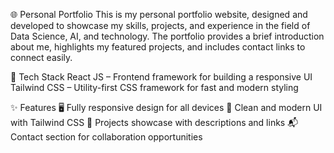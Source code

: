 🌐 Personal Portfolio
This is my personal portfolio website, designed and developed to showcase my skills, projects, and experience in the field of Data Science, AI, and technology.
The portfolio provides a brief introduction about me, highlights my featured projects, and includes contact links to connect easily.

🚀 Tech Stack
React JS – Frontend framework for building a responsive UI
Tailwind CSS – Utility-first CSS framework for fast and modern styling

✨ Features
🖥️ Fully responsive design for all devices
🎨 Clean and modern UI with Tailwind CSS
📂 Projects showcase with descriptions and links
📬 Contact section for collaboration opportunities
